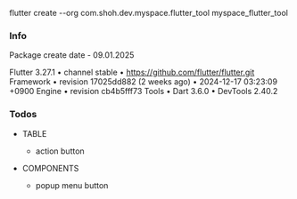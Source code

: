 flutter create
--org com.shoh.dev.myspace.flutter_tool
myspace_flutter_tool


### Info
Package create date - 09.01.2025

Flutter 3.27.1 • channel stable • https://github.com/flutter/flutter.git
Framework • revision 17025dd882 (2 weeks ago) • 2024-12-17 03:23:09 +0900
Engine • revision cb4b5fff73
Tools • Dart 3.6.0 • DevTools 2.40.2


### Todos

- TABLE
    - action button


- COMPONENTS
    - popup menu button
